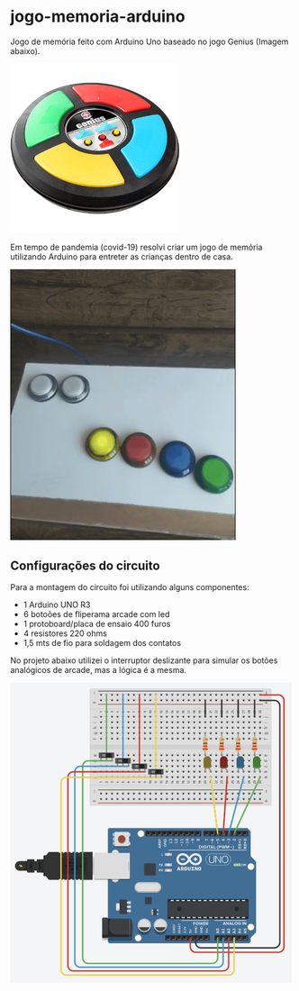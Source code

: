 # jogo-memoria-arduino
Jogo de memória feito com Arduino Uno baseado no jogo Genius (Imagem abaixo).

<img src="game-genius.jpg" width="300">

Em tempo de pandemia (covid-19) resolvi criar um jogo de memória utilizando Arduino para entreter as crianças dentro de casa.

[<img src="image.png" width="400">](demo.mp4)

## Configurações do circuito

Para a montagem do circuito foi utilizando alguns componentes:

- 1 Arduino UNO R3
- 6 botoões de fliperama arcade com led
- 1 protoboard/placa de ensaio 400 furos
- 4 resistores 220 ohms
- 1,5 mts de fio para soldagem dos contatos

No projeto abaixo utilizei o interruptor deslizante para simular os botões analógicos de arcade, mas a lógica é a mesma.

<img src="circuito.png" width="500">